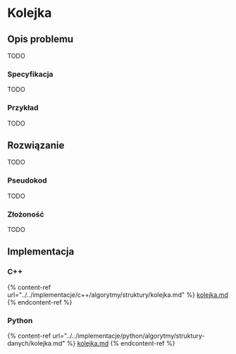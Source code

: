 # Kolejka

## Opis problemu

TODO

### Specyfikacja

TODO

### Przykład

TODO

## Rozwiązanie

TODO

### Pseudokod

TODO

### Złożoność

TODO

## Implementacja

### C++

{% content-ref url="../../implementacje/c++/algorytmy/struktury/kolejka.md" %}
[kolejka.md](../../implementacje/c++/algorytmy/struktury/kolejka.md)
{% endcontent-ref %}

### Python

{% content-ref url="../../implementacje/python/algorytmy/struktury-danych/kolejka.md" %}
[kolejka.md](../../implementacje/python/algorytmy/struktury-danych/kolejka.md)
{% endcontent-ref %}
